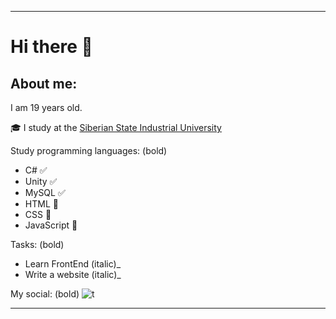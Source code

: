 ____
# Hi there 👋

## About me:

I am 19 years old. 

:mortar_board: I study at the [Siberian State Industrial University](https://www.sibsiu.ru/)

Study programming languages: (bold)

- C# :white_check_mark:
- Unity :white_check_mark:
- MySQL :white_check_mark:
- HTML :black_square_button:
- CSS :black_square_button:
- JavaScript :black_square_button:

Tasks: (bold)
- Learn FrontEnd (italic)_
- Write a website (italic)_

My social: (bold)
![t](https://formula7r.ru/wp-content/uploads/2018/11/8cfb76c8af04b72de1096c55862ae518.png "Орк")
____
